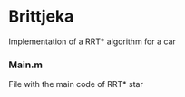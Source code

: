 # Brittjeka
Implementation of a RRT* algorithm for a car

### Main.m 
File with the main code of RRT* star 

### 
